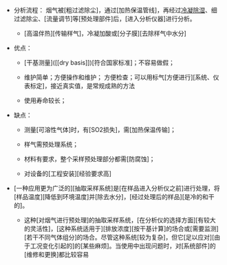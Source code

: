 - 分析流程：
烟气被[粗过滤除尘]，通过[加热保温管线]，再经过[冷凝除湿](((SgE24SUSu)))、细过滤除尘、[流量调节]等[预处理部件]后，[进入分析仪器]进行分析。
    - [高温伴热][传输样气]，冷凝加酸或[分子膜][去除样气中水分]
- 优点：
    - [干基测量]([[dry basis]])[符合国家标准]；不容易做假；

    - 维护简单；方便操作和维护；
方便检查；可以用标气[方便进行][系统、仪表标定]，接近真实值，是常规成熟的方法
    - 使用寿命较长；
- 缺点：
    - 测量[可溶性气体]时，有[SO2损失]，需[加热保温传输]；

    - 样气需预处理系统；

    - 材料有要求，整个采样预处理部分都需[防腐蚀]；

    - 对设备的[工程安装][经验要求高]
- [一种应用更为广泛的][抽取采样系统]是[在样品进入分析仪之前]进行处理，将[样品温度][降低到环境温度]并[除去水分]，[经过处理后的样品][是冷的和干的]。

    - 这种[对烟气进行预处理]的抽取采样系统，[在分析仪的选择方面][有较大的灵活性]，[这种系统适用于][排放浓度][按干基计算]的场合或[需要监测][若干不同气体组分]的场合。尽管这种系统[较为复杂]，但它[足以应对][由于工况变化引起的]的[某些麻烦]。当使用中出现问题时，对[系统部件]的[维修和更换]都比较容易
